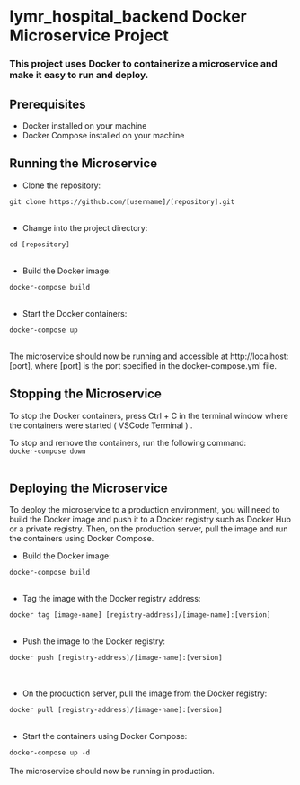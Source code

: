 


# lymr_hospital_backend Docker Microservice Project

<h3>This project uses Docker to containerize a microservice and make it easy to run and deploy.</h3>

## Prerequisites
<ul>
<li>Docker installed on your machine</li>
<li>Docker Compose installed on your machine</li>
</ul>

## Running the Microservice
<ul><li>Clone the repository:</li></ul>
<code>git clone https://github.com/[username]/[repository].git
</code><br>
<ul><li>Change into the project directory:</li></ul>
<code>cd [repository]</code><br><br>
<ul><li>Build the Docker image:</li></ul>
<code>docker-compose build</code><br><br>
<ul>
<li>Start the Docker containers:</li></ul>
<code>docker-compose up</code><br><br>

The microservice should now be running and accessible at http://localhost:[port], where [port] is the port specified in the docker-compose.yml file.

## Stopping the Microservice
To stop the Docker containers, press Ctrl + C in the terminal window where the containers were started ( VSCode Terminal ) .

To stop and remove the containers, run the following command:<br>
<code>docker-compose down</code><br><br>
## Deploying the Microservice
To deploy the microservice to a production environment, you will need to build the Docker image and push it to a Docker registry such as Docker Hub or a private registry. Then, on the production server, pull the image and run the containers using Docker Compose.
<ul><li>Build the Docker image:</li></ul>
<code>docker-compose build</code><br><br>
<ul><li>Tag the image with the Docker registry address:</li></ul>
<code>docker tag [image-name] [registry-address]/[image-name]:[version]</code><br><br>
<ul><li>Push the image to the Docker registry:</li></ul>
<code>docker push [registry-address]/[image-name]:[version]</code><br><br><br>
<ul><li>On the production server, pull the image from the Docker registry:</li></ul>
<code>docker pull [registry-address]/[image-name]:[version]</code><br><br>
<ul><li>Start the containers using Docker Compose:</li></ul>
<code>docker-compose up -d</code><br><br>
The microservice should now be running in production.



